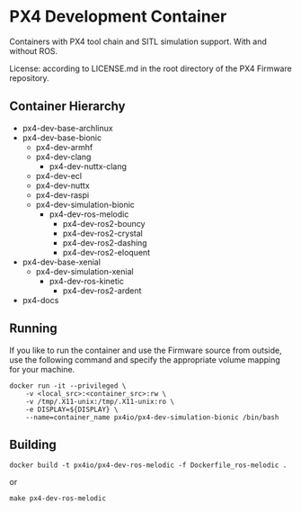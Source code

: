 # PX4 Development Container #

Containers with PX4 tool chain and SITL simulation support. With and without ROS.

License: according to LICENSE.md in the root directory of the PX4 Firmware repository.

## Container Hierarchy ##

 - px4-dev-base-archlinux
 - px4-dev-base-bionic
   - px4-dev-armhf
   - px4-dev-clang
     - px4-dev-nuttx-clang
   - px4-dev-ecl
   - px4-dev-nuttx
   - px4-dev-raspi
   - px4-dev-simulation-bionic
     - px4-dev-ros-melodic
       - px4-dev-ros2-bouncy
       - px4-dev-ros2-crystal
       - px4-dev-ros2-dashing
       - px4-dev-ros2-eloquent
 - px4-dev-base-xenial
   - px4-dev-simulation-xenial
     - px4-dev-ros-kinetic
       - px4-dev-ros2-ardent
 - px4-docs

## Running ##

If you like to run the container and use the Firmware source from outside, use the following command and specify the appropriate volume mapping for your machine.

```console
docker run -it --privileged \
	-v <local_src>:<container_src>:rw \
	-v /tmp/.X11-unix:/tmp/.X11-unix:ro \
	-e DISPLAY=${DISPLAY} \
	--name=container_name px4io/px4-dev-simulation-bionic /bin/bash

```

## Building ##

```console
docker build -t px4io/px4-dev-ros-melodic -f Dockerfile_ros-melodic .

```

or

```console
make px4-dev-ros-melodic

```
